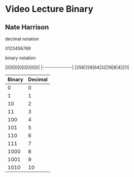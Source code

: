 # Video Lecture Binary

## Nate Harrison

decimal notation

0123456789

binary notation

|0|0|0|0|0|0|0|0|
|---------------|
|256|128|64|32|16|8|4|2|1|

|Binary | Decimal |
|-------|---------|
|0|0|
|1|1|
|10|2|
|11|3|
|100|4|
|101|5|
|110|6|
|111|7|
|1000|8|
|1001|9|
|1010|10|
